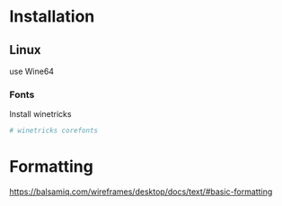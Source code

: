# Installation

## Linux

use Wine64

### Fonts

Install winetricks

```sh
# winetricks corefonts
```

# Formatting

https://balsamiq.com/wireframes/desktop/docs/text/#basic-formatting
